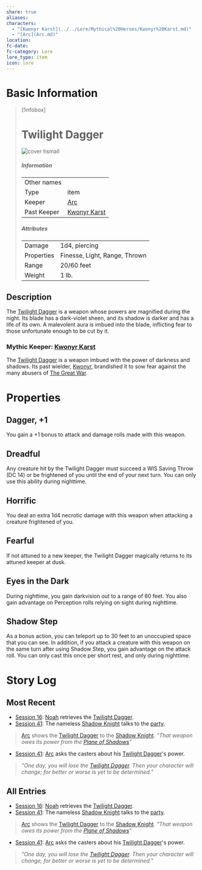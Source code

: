 ```yaml
---
share: true
aliases: 
characters:
  - "[Kwonyr Karst](../../Lore/Mythical%20Heroes/Kwonyr%20Karst.md)"
  - "[Arc](Arc.md)"
location: 
fc-date: 
fc-category: Lore
lore_type: item
icon: lore
---
```

# Basic Information
> [!infobox]
> # Twilight Dagger
> ![cover hsmall](../../zzz_attachments/Twilight%20Dagger.png)
> ##### Information
> |   |  |
> | ---- | ---- |
> | Other names | |
> | Type|item|
> |Keeper| [Arc](../../PCs/Arc.md)|
> |Past Keeper| [Kwonyr Karst](../../Lore/Mythical%20Heroes/Kwonyr%20Karst.md)|
> ##### Attributes
> |   |  |
> | ---- | ---- |
> |Damage| 1d4, piercing|
> |Properties| Finesse, Light, Range, Thrown|
> |Range| 20/60 feet|
> |Weight| 1 lb.|
## Description
The [Twilight Dagger](Twilight%20Dagger.md) is a weapon whose powers are magnified during the night. Its blade has a dark-violet sheen, and its shadow is darker and has a life of its own. A malevolent aura is imbued into the blade, inflicting fear to those unfortunate enough to be cut by it.
### Mythic Keeper: [Kwonyr Karst](../../Lore/Mythical%20Heroes/Kwonyr%20Karst.md)
The [Twilight Dagger](Twilight%20Dagger.md) is a weapon imbued with the power of darkness and shadows. Its past wielder, [Kwonyr](../../Lore/Mythical%20Heroes/Kwonyr%20Karst.md), brandished it to sow fear against the many abusers of [The Great War](../../Lore/Kippian-Sumber%20War.md).
# Properties
## Dagger, +1
You gain a +1 bonus to attack and damage rolls made with this weapon.
## Dreadful
Any creature hit by the Twilight Dagger must succeed a WIS Saving Throw (DC 14) or be frightened of you until the end of your next turn. You can only use this ability during nighttime.
## Horrific
You deal an extra 1d4 necrotic damage with this weapon when attacking a creature frightened of you.
## Fearful
If not attuned to a new keeper, the Twilight Dagger magically returns to its attuned keeper at dusk.
## Eyes in the Dark
During nighttime, you gain darkvision out to a range of 60 feet. You also gain advantage on Perception rolls relying on sight during nighttime.
## Shadow Step
As a bonus action, you can teleport up to 30 feet to an unoccupied space that you can see. In addition, if you attack a creature with this weapon on the same turn after using Shadow Step, you gain advantage on the attack roll. You can only cast this once per short rest, and only during nighttime.
# Story Log
## Most Recent
- [Session 16](../../../Session%2016.md): [Noah](Noah%20Skie.md) retrieves the [Twilight Dagger](Twilight%20Dagger.md).
- [Session 41](../../Session%20Log/Session%2041.md): The nameless [Shadow Knight](Shadow%20Knight.md) talks to the [party](Seven%20Up....md).
> [Arc](Arc.md) shows the [Twilight Dagger](Twilight%20Dagger.md) to the [Shadow Knight](Shadow%20Knight.md).
> *"That weapon owes its power from the [Plane of Shadows](Shadowfell.md)"*
- [Session 41](../../Session%20Log/Session%2041.md): [Arc](Arc.md) asks the casters about his [Twilight Dagger](Twilight%20Dagger.md)'s power.
> *"One day, you will lose the [Twilight Dagger](Twilight%20Dagger.md). Then your character will change; for better or worse is yet to be determined."*

## All Entries
- [Session 16](../../../Session%2016.md): [Noah](Noah%20Skie.md) retrieves the [Twilight Dagger](Twilight%20Dagger.md).
- [Session 41](../../Session%20Log/Session%2041.md): The nameless [Shadow Knight](Shadow%20Knight.md) talks to the [party](Seven%20Up....md).
> [Arc](Arc.md) shows the [Twilight Dagger](Twilight%20Dagger.md) to the [Shadow Knight](Shadow%20Knight.md).
> *"That weapon owes its power from the [Plane of Shadows](Shadowfell.md)"*
- [Session 41](../../Session%20Log/Session%2041.md): [Arc](Arc.md) asks the casters about his [Twilight Dagger](Twilight%20Dagger.md)'s power.
> *"One day, you will lose the [Twilight Dagger](Twilight%20Dagger.md). Then your character will change; for better or worse is yet to be determined."*
